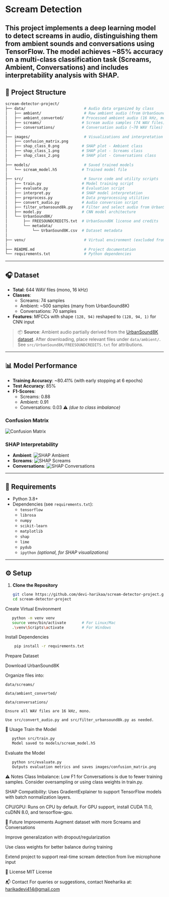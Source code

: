 # Scream Detection

This project implements a deep learning model to detect screams in audio, distinguishing them from ambient sounds and conversations using TensorFlow. The model achieves ~85% accuracy on a multi-class classification task (Screams, Ambient, Conversations) and includes interpretability analysis with SHAP.
---
## 📁 Project Structure
```bash
scream-detector-project/
├── data/                          # Audio data organized by class
│   ├── ambient/                   # Raw ambient audio (from UrbanSound8K)
│   ├── ambient_converted/        # Processed ambient audio (16 kHz, mono)
│   ├── screams/                  # Scream audio samples (74 WAV files)
│   ├── conversations/            # Conversation audio (~70 WAV files)
│
├── images/                        # Visualizations and interpretation outputs
│   ├── confusion_matrix.png
│   ├── shap_class_0.png          # SHAP plot - Ambient class
│   ├── shap_class_1.png          # SHAP plot - Screams class
│   ├── shap_class_2.png          # SHAP plot - Conversations class
│
├── models/                        # Saved trained models
│   └── scream_model.h5           # Trained model file
│
├── src/                           # Source code and utility scripts
│   ├── train.py                  # Model training script
│   ├── evaluate.py               # Evaluation script
│   ├── interpret.py              # SHAP model interpretation
│   ├── preprocess.py             # Data preprocessing utilities
│   ├── convert_audio.py          # Audio conversion script
│   ├── filter_urbansound8k.py    # Filter and select audio from UrbanSound8K
│   ├── model.py                  # CNN model architecture
│   └── UrbanSound8K/
│       ├── FREESOUNDCREDITS.txt  # UrbanSound8K license and credits
│       └── metadata/
│           └── UrbanSound8K.csv  # Dataset metadata
│
├── venv/                          # Virtual environment (excluded from version control)
│
├── README.md                      # Project documentation
└── requirements.txt               # Python dependencies
```
---

## 🎧 Dataset

- **Total**: 644 WAV files (mono, 16 kHz)
- **Classes**:
  - Screams: 74 samples
  - Ambient: ~500 samples (many from UrbanSound8K)
  - Conversations: 70 samples
- **Features**: MFCCs with shape `(128, 94)` reshaped to `(128, 94, 1)` for CNN input

> 📦 **Source**: Ambient audio partially derived from the [UrbanSound8K dataset](https://urbansounddataset.weebly.com/urbansound8k.html). After downloading, place relevant files under `data/ambient/`. See `src/UrbanSound8K/FREESOUNDCREDITS.txt` for attributions.

---

## 📊 Model Performance

- **Training Accuracy**: ~80.41% (with early stopping at 6 epochs)
- **Test Accuracy**: 85%
- **F1-Scores**:
  - Screams: 0.88
  - Ambient: 0.91
  - Conversations: 0.03 ⚠️ *(due to class imbalance)*

### Confusion Matrix
![Confusion Matrix](images/confusion_matrix.png)

### SHAP Interpretability
- **Ambient**:
  ![SHAP Ambient](images/shap_class_0.png)
- **Screams**:
  ![SHAP Screams](images/shap_class_1.png)
- **Conversations**:
  ![SHAP Conversations](images/shap_class_2.png)

---

## 🧰 Requirements

- Python 3.8+
- Dependencies (see `requirements.txt`):
  - `tensorflow`
  - `librosa`
  - `numpy`
  - `scikit-learn`
  - `matplotlib`
  - `shap`
  - `lime`
  - `pydub`
  - `ipython` *(optional, for SHAP visualizations)*

---

## ⚙️ Setup

1. **Clone the Repository**
   ```bash
   git clone https://github.com/devi-harikaa/scream-detector-project.git
   cd scream-detector-project
Create Virtual Environment

```bash
   python -m venv venv
   source venv/bin/activate       # For Linux/Mac
   .\venv\Scripts\activate        # For Windows
```
Install Dependencies

```bash
    pip install -r requirements.txt
```
Prepare Dataset

Download UrbanSound8K

Organize files into:
```
data/screams/

data/ambient_converted/

data/conversations/

Ensure all WAV files are 16 kHz, mono.

Use src/convert_audio.py and src/filter_urbansound8k.py as needed.
```
🧪 Usage
Train the Model
```bash
   python src/train.py
   Model saved to models/scream_model.h5
```
Evaluate the Model
```bash
   python src/evaluate.py
   Outputs evaluation metrics and saves images/confusion_matrix.png
```


⚠️ Notes
Class Imbalance: Low F1 for Conversations is due to fewer training samples. Consider oversampling or using class weights in train.py.

SHAP Compatibility: Uses GradientExplainer to support TensorFlow models with batch normalization layers.

CPU/GPU: Runs on CPU by default. For GPU support, install CUDA 11.0, cuDNN 8.0, and tensorflow-gpu.

🔮 Future Improvements
Augment dataset with more Screams and Conversations

Improve generalization with dropout/regularization

Use class weights for better balance during training

Extend project to support real-time scream detection from live microphone input

📝 License
MIT License

📬 Contact
For queries or suggestions, contact Neeharika at: harikadevi414@gmail.com

